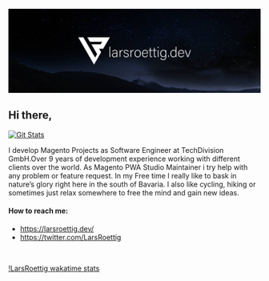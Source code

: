 ![header](https://raw.githubusercontent.com/larsroettig/larsroettig/master/images/Twitter_Header.jpg)


## Hi there,
<a href="https://twitter.com/LarsRoettig"><img alt="Git Stats" src="https://img.shields.io/twitter/follow/larsroettig?style=for-the-badge"/></a>


I develop Magento Projects as Software Engineer at TechDivision GmbH.Over 9 years of development experience working with different clients over the world. 
As Magento PWA Studio Maintainer i try help with any problem or feature request.
In my Free time I really like to bask in nature’s glory right here in the south of Bavaria. 
I also like cycling, hiking or sometimes just relax somewhere to free the mind and gain new ideas.

#### How to reach me:

- https://larsroettig.dev/
- https://twitter.com/LarsRoettig

<br/>

[!LarsRoettig wakatime stats](https://raw.githubusercontent.com/larsroettig/larsroettig/master/github-metrics.svg)
